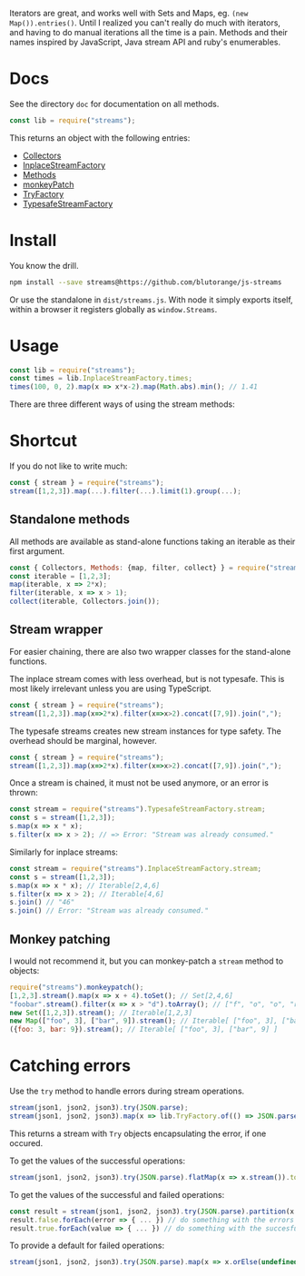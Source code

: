Iterators are great, and works well with Sets and Maps, eg. `(new Map()).entries()`.
Until I realized you can't really do much with iterators, and having to do manual iterations
all the time is a pain. Methods and their names inspired by JavaScript, Java stream API
and ruby's enumerables.

# Docs

See the directory `doc` for documentation on all methods.

```javascript
const lib = require("streams");
```

This returns an object with the following entries:

* [Collectors](http://htmlpreview.github.io/?https://github.com/blutorange/js-streams/blob/doc/modules/_collectors_.html)
* [InplaceStreamFactory](http://htmlpreview.github.io/?https://github.com/blutorange/js-streams/blob/doc/modules/_inplacestream_.html#inplacestreamfactory)
* [Methods](http://htmlpreview.github.io/?https://github.com/blutorange/js-streams/blob/doc/modules/_methods_.html)
* [monkeyPatch](http://htmlpreview.github.io/?https://github.com/blutorange/js-streams/blob/doc/modules/_monkeypatch_.html)
* [TryFactory](http://htmlpreview.github.io/?https://github.com/blutorange/js-streams/blob/doc/modules/_try_.html#tryfactory)
* [TypesafeStreamFactory](http://htmlpreview.github.io/?https://github.com/blutorange/js-streams/blob/doc/modules/_typesafestream_.html#typesafestreamfactory)

# Install

You know the drill.

```bash
npm install --save streams@https://github.com/blutorange/js-streams
```

Or use the standalone in `dist/streams.js`. With node it simply exports itself, within a browser it registers globally as `window.Streams`.

# Usage

```javascript
const lib = require("streams");
const times = lib.InplaceStreamFactory.times;
times(100, 0, 2).map(x => x*x-2).map(Math.abs).min(); // 1.41
```

There are three different ways of using the stream methods:

# Shortcut

If you do not like to write much:

```javascript
const { stream } = require("streams");
stream([1,2,3]).map(...).filter(...).limit(1).group(...);
```

## Standalone methods

All methods are available as stand-alone functions taking an iterable
as their first argument.

```javascript
const { Collectors, Methods: {map, filter, collect} } = require("streams");
const iterable = [1,2,3];
map(iterable, x => 2*x);
filter(iterable, x => x > 1);
collect(iterable, Collectors.join());
```

## Stream wrapper

For easier chaining, there are also two wrapper classes for
the stand-alone functions.

The inplace stream comes with less overhead, but is not typesafe. This
is most likely irrelevant unless you are using TypeScript.

```javascript
const { stream } = require("streams");
stream([1,2,3]).map(x=>2*x).filter(x=>x>2).concat([7,9]).join(",");
```

The typesafe streams creates new stream instances for type safety. The overhead should be marginal, however.

```javascript
const { stream } = require("streams");
stream([1,2,3]).map(x=>2*x).filter(x=>x>2).concat([7,9]).join(",");
```

Once a stream is chained, it must not be used anymore, or an error is thrown:

```javascript
const stream = require("streams").TypesafeStreamFactory.stream;
const s = stream([1,2,3]);
s.map(x => x * x);
s.filter(x => x > 2); // => Error: "Stream was already consumed."
```

Similarly for inplace streams: 

```javascript
const stream = require("streams").InplaceStreamFactory.stream;
const s = stream([1,2,3]);
s.map(x => x * x); // Iterable[2,4,6]
s.filter(x => x > 2); // Iterable[4,6]
s.join() // "46"
s.join() // Error: "Stream was already consumed."
```

## Monkey patching

I would not recommend it, but you can monkey-patch a `stream` method to objects:

```javascript
require("streams").monkeypatch();
[1,2,3].stream().map(x => x + 4).toSet(); // Set[2,4,6]
"foobar".stream().filter(x => x > "d").toArray(); // ["f", "o", "o", "r"]
new Set([1,2,3]).stream(); // Iterable[1,2,3]
new Map(["foo", 3], ["bar", 9]).stream(); // Iterable[ ["foo", 3], ["bar", 9] ]
({foo: 3, bar: 9}).stream(); // Iterable[ ["foo", 3], ["bar", 9] ]
```

# Catching errors

Use the `try` method to handle errors during stream operations.

```javascript
stream(json1, json2, json3).try(JSON.parse);
stream(json1, json2, json3).map(x => lib.TryFactory.of(() => JSON.parse(x))) // same as the above
```

This returns a stream with `Try` objects encapsulating the error, if one occured.

To get the values of the successful operations:

```javascript
stream(json1, json2, json3).try(JSON.parse).flatMap(x => x.stream()).toArray; // Successfully parsed JSON objects.
```

To get the values of the successful and failed operations:

```javascript
const result = stream(json1, json2, json3).try(JSON.parse).partition(x => x.success);
result.false.forEach(error => { ... }) // do something with the errors
result.true.forEach(value => { ... }) // do something with the succesful values
```

To provide a default for failed operations:

```javascript
stream(json1, json2, json3).try(JSON.parse).map(x => x.orElse(undefined)); // JSON object or undefined.
```

